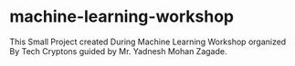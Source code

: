 # machine-learning-workshop
This Small Project created During Machine Learning Workshop organized By Tech Cryptons guided by Mr. Yadnesh Mohan Zagade.
